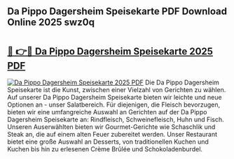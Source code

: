 ## Da Pippo Dagersheim Speisekarte PDF Download Online 2025 swz0q

# <h2><a href="http://gccdez.nevu.top/?p=Da+Pippo+Dagersheim+Speisekarte">🔗 👉🔴 Da Pippo Dagersheim Speisekarte 2025 PDF</a></h2>

[![Da Pippo Dagersheim Speisekarte 2025 PDF](https://i.imgur.com/dBaPXMq.png)](http://gccdez.nevu.top/?p=Da+Pippo+Dagersheim+Speisekarte)
Die Da Pippo Dagersheim Speisekarte ist die Kunst, zwischen einer Vielzahl von Gerichten zu wählen. Auf unserer Da Pippo Dagersheim Speisekarte bieten wir leichte und neue Optionen an - unser Salatbereich. Für diejenigen, die Fleisch bevorzugen, bieten wir eine umfangreiche Auswahl an Gerichten auf der Da Pippo Dagersheim Speisekarte an: Rindfleisch, Schweinefleisch, Huhn und Fisch. Unseren Auserwählten bieten wir Gourmet-Gerichte wie Schaschlik und Steak an, die auf einem alten Feuer zubereitet werden. Unser Restaurant bietet eine große Auswahl an Desserts, von traditionellen Kuchen und Kuchen bis hin zu erlesenen Crème Brûlée und Schokoladenburdel.
